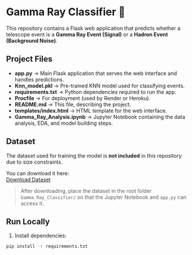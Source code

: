 # Gamma Ray Classifier 🚀

This repository contains a Flask web application that predicts whether a telescope event is a **Gamma Ray Event (Signal)** or a **Hadron Event (Background Noise)**.

## Project Files

- **app.py** → Main Flask application that serves the web interface and handles predictions.
- **Knn_model.pkl** → Pre-trained KNN model used for classifying events.
- **requirements.txt** → Python dependencies required to run the app.
- **Procfile** → For deployment (used by Render or Heroku).
- **README.md** → This file, describing the project.
- **templates/index.html** → HTML template for the web interface.
- **Gamma_Ray_Analysis.ipynb** → Jupyter Notebook containing the data analysis, EDA, and model building steps.

## Dataset

The dataset used for training the model is **not included** in this repository due to size constraints.  

You can download it here:  
[Download Dataset](https://archive.ics.uci.edu/dataset/159/magic+gamma+telescope)

> After downloading, place the dataset in the root folder `Gamma_Ray_Classifier/` so that the Jupyter Notebook and `app.py` can access it.

## Run Locally

1. Install dependencies:

```bash
pip install -r requirements.txt

